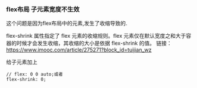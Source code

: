 ### flex布局 子元素宽度不生效

这个问题是因为flex布局中的元素,发生了收缩导致的.

flex-shrink 属性指定了 flex 元素的收缩规则。flex 元素仅在默认宽度之和大于容器的时候才会发生收缩，其收缩的大小是依据 flex-shrink 的值。
链接：https://www.imooc.com/article/275271?block_id=tuijian_wz

给子元素加上

	// flex: 0 0 auto;或者
	flex-shrink: 0;
